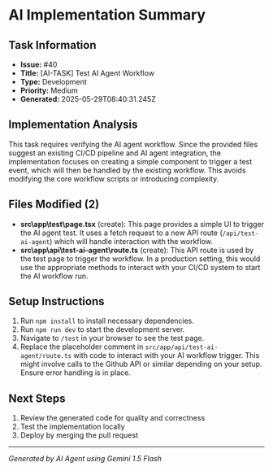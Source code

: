 # AI Implementation Summary

## Task Information
- **Issue:** #40
- **Title:** [AI-TASK] Test AI Agent Workflow
- **Type:** Development
- **Priority:** Medium
- **Generated:** 2025-05-29T08:40:31.245Z

## Implementation Analysis
This task requires verifying the AI agent workflow.  Since the provided files suggest an existing CI/CD pipeline and AI agent integration, the implementation focuses on creating a simple component to trigger a test event, which will then be handled by the existing workflow.  This avoids modifying the core workflow scripts or introducing complexity.

## Files Modified (2)
- **src\app\test\page.tsx** (create): This page provides a simple UI to trigger the AI agent test. It uses a fetch request to a new API route (`/api/test-ai-agent`) which will handle interaction with the workflow.
- **src\app\api\test-ai-agent\route.ts** (create): This API route is used by the test page to trigger the workflow.  In a production setting, this would use the appropriate methods to interact with your CI/CD system to start the AI workflow run.

## Setup Instructions
1. Run `npm install` to install necessary dependencies.
2. Run `npm run dev` to start the development server.
3. Navigate to `/test` in your browser to see the test page.
4. Replace the placeholder comment in `src/app/api/test-ai-agent/route.ts` with code to interact with your AI workflow trigger.  This might involve calls to the Github API or similar depending on your setup.  Ensure error handling is in place.

## Next Steps
1. Review the generated code for quality and correctness
2. Test the implementation locally
3. Deploy by merging the pull request

---
*Generated by AI Agent using Gemini 1.5 Flash*
